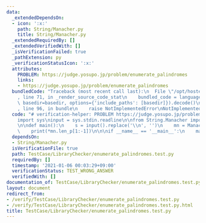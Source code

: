 ```yaml
---
data:
  _extendedDependsOn:
  - icon: ':x:'
    path: String/Manacher.py
    title: String/Manacher.py
  _extendedRequiredBy: []
  _extendedVerifiedWith: []
  _isVerificationFailed: true
  _pathExtension: py
  _verificationStatusIcon: ':x:'
  attributes:
    PROBLEM: https://judge.yosupo.jp/problem/enumerate_palindromes
    links:
    - https://judge.yosupo.jp/problem/enumerate_palindromes
  bundledCode: "Traceback (most recent call last):\n  File \"/opt/hostedtoolcache/Python/3.9.1/x64/lib/python3.9/site-packages/onlinejudge_verify/documentation/build.py\"\
    , line 71, in _render_source_code_stat\n    bundled_code = language.bundle(stat.path,\
    \ basedir=basedir, options={'include_paths': [basedir]}).decode()\n  File \"/opt/hostedtoolcache/Python/3.9.1/x64/lib/python3.9/site-packages/onlinejudge_verify/languages/python.py\"\
    , line 96, in bundle\n    raise NotImplementedError\nNotImplementedError\n"
  code: "# verification-helper: PROBLEM https://judge.yosupo.jp/problem/enumerate_palindromes\n\
    import sys\ninput = sys.stdin.readline\n\nfrom String.Manacher import Manacher\n\
    \n\ndef main():\n    s = input().replace('\\n', '')\n    mn = Manacher(s)\n\n\
    \    print(*mn.len_p[1:-1])\n\n\nif __name__ == '__main__':\n    main()\n"
  dependsOn:
  - String/Manacher.py
  isVerificationFile: true
  path: TestCase/LibraryChecker/enumerate_palindromes.test.py
  requiredBy: []
  timestamp: '2021-01-06 00:03:29+09:00'
  verificationStatus: TEST_WRONG_ANSWER
  verifiedWith: []
documentation_of: TestCase/LibraryChecker/enumerate_palindromes.test.py
layout: document
redirect_from:
- /verify/TestCase/LibraryChecker/enumerate_palindromes.test.py
- /verify/TestCase/LibraryChecker/enumerate_palindromes.test.py.html
title: TestCase/LibraryChecker/enumerate_palindromes.test.py
---
```

